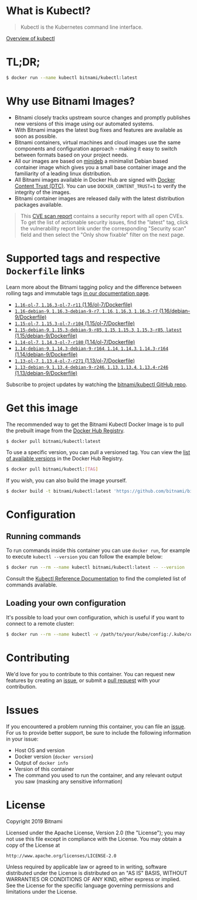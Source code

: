 
# What is Kubectl?

> Kubectl is the Kubernetes command line interface.

[Overview of kubectl](https://kubernetes.io/docs/reference/kubectl/overview/)

# TL;DR;

```bash
$ docker run --name kubectl bitnami/kubectl:latest
```

# Why use Bitnami Images?

* Bitnami closely tracks upstream source changes and promptly publishes new versions of this image using our automated systems.
* With Bitnami images the latest bug fixes and features are available as soon as possible.
* Bitnami containers, virtual machines and cloud images use the same components and configuration approach - making it easy to switch between formats based on your project needs.
* All our images are based on [minideb](https://github.com/bitnami/minideb) a minimalist Debian based container image which gives you a small base container image and the familiarity of a leading linux distribution.
* All Bitnami images available in Docker Hub are signed with [Docker Content Trust (DTC)](https://docs.docker.com/engine/security/trust/content_trust/). You can use `DOCKER_CONTENT_TRUST=1` to verify the integrity of the images.
* Bitnami container images are released daily with the latest distribution packages available.


> This [CVE scan report](https://quay.io/repository/bitnami/kubectl?tab=tags) contains a security report with all open CVEs. To get the list of actionable security issues, find the "latest" tag, click the vulnerability report link under the corresponding "Security scan" field and then select the "Only show fixable" filter on the next page.

# Supported tags and respective `Dockerfile` links

Learn more about the Bitnami tagging policy and the difference between rolling tags and immutable tags [in our documentation page](https://docs.bitnami.com/containers/how-to/understand-rolling-tags-containers/).


* [`1.16-ol-7`, `1.16.3-ol-7-r11` (1.16/ol-7/Dockerfile)](https://github.com/bitnami/bitnami-docker-kubectl/blob/1.16.3-ol-7-r11/1.16/ol-7/Dockerfile)
* [`1.16-debian-9`, `1.16.3-debian-9-r7`, `1.16`, `1.16.3`, `1.16.3-r7` (1.16/debian-9/Dockerfile)](https://github.com/bitnami/bitnami-docker-kubectl/blob/1.16.3-debian-9-r7/1.16/debian-9/Dockerfile)
* [`1.15-ol-7`, `1.15.3-ol-7-r104` (1.15/ol-7/Dockerfile)](https://github.com/bitnami/bitnami-docker-kubectl/blob/1.15.3-ol-7-r104/1.15/ol-7/Dockerfile)
* [`1.15-debian-9`, `1.15.3-debian-9-r85`, `1.15`, `1.15.3`, `1.15.3-r85`, `latest` (1.15/debian-9/Dockerfile)](https://github.com/bitnami/bitnami-docker-kubectl/blob/1.15.3-debian-9-r85/1.15/debian-9/Dockerfile)
* [`1.14-ol-7`, `1.14.3-ol-7-r180` (1.14/ol-7/Dockerfile)](https://github.com/bitnami/bitnami-docker-kubectl/blob/1.14.3-ol-7-r180/1.14/ol-7/Dockerfile)
* [`1.14-debian-9`, `1.14.3-debian-9-r164`, `1.14`, `1.14.3`, `1.14.3-r164` (1.14/debian-9/Dockerfile)](https://github.com/bitnami/bitnami-docker-kubectl/blob/1.14.3-debian-9-r164/1.14/debian-9/Dockerfile)
* [`1.13-ol-7`, `1.13.4-ol-7-r271` (1.13/ol-7/Dockerfile)](https://github.com/bitnami/bitnami-docker-kubectl/blob/1.13.4-ol-7-r271/1.13/ol-7/Dockerfile)
* [`1.13-debian-9`, `1.13.4-debian-9-r246`, `1.13`, `1.13.4`, `1.13.4-r246` (1.13/debian-9/Dockerfile)](https://github.com/bitnami/bitnami-docker-kubectl/blob/1.13.4-debian-9-r246/1.13/debian-9/Dockerfile)

Subscribe to project updates by watching the [bitnami/kubectl GitHub repo](https://github.com/bitnami/bitnami-docker-kubectl).

# Get this image

The recommended way to get the Bitnami Kubectl Docker Image is to pull the prebuilt image from the [Docker Hub Registry](https://hub.docker.com/r/bitnami/kubectl).

```bash
$ docker pull bitnami/kubectl:latest
```

To use a specific version, you can pull a versioned tag. You can view the [list of available versions](https://hub.docker.com/r/bitnami/kubectl/tags/) in the Docker Hub Registry.

```bash
$ docker pull bitnami/kubectl:[TAG]
```

If you wish, you can also build the image yourself.

```bash
$ docker build -t bitnami/kubectl:latest 'https://github.com/bitnami/bitnami-docker-kubectl.git#master:1.15/debian-9'
```

# Configuration

## Running commands

To run commands inside this container you can use `docker run`, for example to execute `kubectl --version` you can follow the example below:

```bash
$ docker run --rm --name kubectl bitnami/kubectl:latest -- --version
```

Consult the [Kubectl Reference Documentation](https://kubernetes.io/docs/reference/generated/kubectl/kubectl-commands) to find the completed list of commands available.

## Loading your own configuration

It's possible to load your own configuration, which is useful if you want to connect to a remote cluster:

```bash
$ docker run --rm --name kubectl -v /path/to/your/kube/config:/.kube/config bitnami/kubectl:latest
```

# Contributing

We'd love for you to contribute to this container. You can request new features by creating an [issue](https://github.com/bitnami/bitnami-docker-kubectl/issues), or submit a [pull request](https://github.com/bitnami/bitnami-docker-kubectl/pulls) with your contribution.

# Issues

If you encountered a problem running this container, you can file an [issue](https://github.com/bitnami/bitnami-docker-kubectl/issues). For us to provide better support, be sure to include the following information in your issue:

- Host OS and version
- Docker version (`docker version`)
- Output of `docker info`
- Version of this container
- The command you used to run the container, and any relevant output you saw (masking any sensitive information)

# License

Copyright 2019 Bitnami

Licensed under the Apache License, Version 2.0 (the "License");
you may not use this file except in compliance with the License.
You may obtain a copy of the License at

    http://www.apache.org/licenses/LICENSE-2.0

Unless required by applicable law or agreed to in writing, software
distributed under the License is distributed on an "AS IS" BASIS,
WITHOUT WARRANTIES OR CONDITIONS OF ANY KIND, either express or implied.
See the License for the specific language governing permissions and
limitations under the License.
